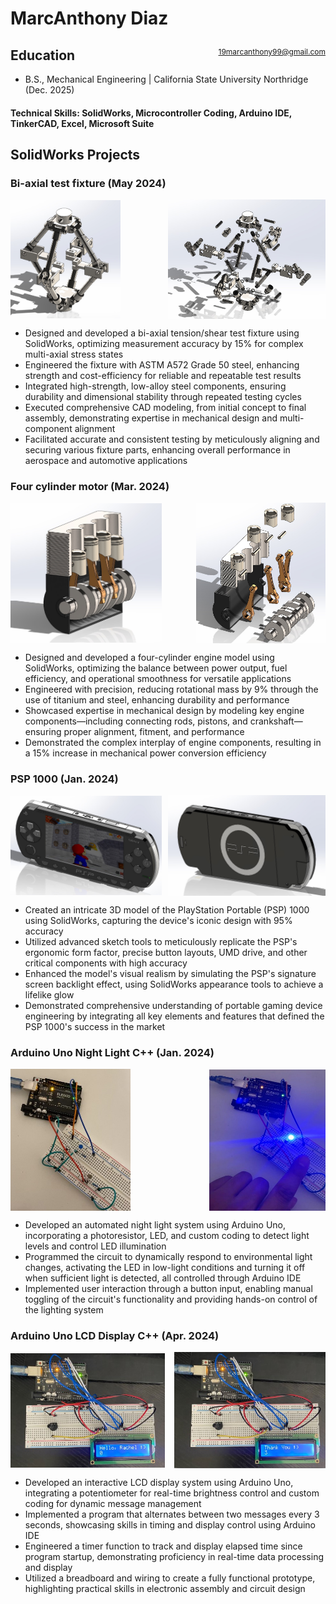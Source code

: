 # MarcAnthony Diaz 
<span style="float: right; font-size: 12px; font-weight: normal; margin-top: 10px;"><a href="mailto:19marcanthony99@gmail.com">19marcanthony99@gmail.com</a></span>

## Education		        		
- B.S., Mechanical Engineering | California State University Northridge (Dec. 2025)
#### Technical Skills: SolidWorks, Microcontroller Coding, Arduino IDE, TinkerCAD, Excel, Microsoft Suite  
## SolidWorks Projects
### Bi-axial test fixture (May 2024)
<div style="display: flex; justify-content: space-between; align-items: center;">
  <img src="/assets/BiaxialAssem.jpg" alt="Biaxial Fixture" style="width: 35%;">
  <img src="/assets/biaxialExploted.jpg" alt="Biaxial Fixture Exploded" style="width: 50%;">
</div>

- Designed and developed a bi-axial tension/shear test fixture using SolidWorks, optimizing measurement accuracy by 15% for complex multi-axial stress states
- Engineered the fixture with ASTM A572 Grade 50 steel, enhancing strength and cost-efficiency for reliable and repeatable test results
- Integrated high-strength, low-alloy steel components, ensuring durability and dimensional stability through repeated testing cycles
- Executed comprehensive CAD modeling, from initial concept to final assembly, demonstrating expertise in mechanical design and multi-component alignment
- Facilitated accurate and consistent testing by meticulously aligning and securing various fixture parts, enhancing overall performance in aerospace and automotive applications
  
### Four cylinder motor (Mar. 2024)
<div style="display: flex; justify-content: space-between; align-items: center;">
  <img src="/assets/4cylinderAssem.jpg" alt="4 Cylinder Assembly" style="width: 48%;">
  <img src="/assets/4cylinderExploted.jpg" alt="4 Cylinder Exploded View" style="width: 41%;">
</div>

- Designed and developed a four-cylinder engine model using SolidWorks, optimizing the balance between power output, fuel efficiency, and operational smoothness for versatile applications
- Engineered with precision, reducing rotational mass by 9% through the use of titanium and steel, enhancing durability and performance
- Showcased expertise in mechanical design by modeling key engine components—including connecting rods, pistons, and crankshaft—ensuring proper alignment, fitment, and performance
- Demonstrated the complex interplay of engine components, resulting in a 15% increase in mechanical power conversion efficiency

### PSP 1000 (Jan. 2024)
<div style="display: flex; justify-content: space-between; align-items: center;">
  <img src="/assets/Psp1000Assem.jpg" alt="PSP 1000 Front" style="width: 48%;">
  <img src="/assets/psp1000Back.jpg" alt="PSP 1000 Back" style="width: 50%;">
</div>

- Created an intricate 3D model of the PlayStation Portable (PSP) 1000 using SolidWorks, capturing the device's iconic design with 95% accuracy
- Utilized advanced sketch tools to meticulously replicate the PSP's ergonomic form factor, precise button layouts, UMD drive, and other critical components with high accuracy
- Enhanced the model's visual realism by simulating the PSP's signature screen backlight effect, using SolidWorks appearance tools to achieve a lifelike glow
- Demonstrated comprehensive understanding of portable gaming device engineering by integrating all key elements and features that defined the PSP 1000's success in the market

### Arduino Uno Night Light C++ (Jan. 2024)
<div style="display: flex; justify-content: space-between; align-items: center;">
  <img src="/assets/NightLight1.jpg" alt="NightLight1" style="width: 38%;">
  <img src="/assets/NightLight2.jpg" alt="NightLight2" style="width: 37%;">
</div>

- Developed an automated night light system using Arduino Uno, incorporating a photoresistor, LED, and custom coding to detect light levels and control LED illumination
- Programmed the circuit to dynamically respond to environmental light changes, activating the LED in low-light conditions and turning it off when sufficient light is detected, all controlled through Arduino IDE
- Implemented user interaction through a button input, enabling manual toggling of the circuit's functionality and providing hands-on control of the lighting system
  
### Arduino Uno LCD Display C++ (Apr. 2024)
<div style="display: flex; justify-content: space-between; align-items: center;">
  <img src="/assets/LCD1.jpg" alt="LCD1" style="width: 49%;">
  <img src="/assets/LCD2.jpg" alt="LCD2" style="width: 48%;">
</div>

- Developed an interactive LCD display system using Arduino Uno, integrating a potentiometer for real-time brightness control and custom coding for dynamic message management
- Implemented a program that alternates between two messages every 3 seconds, showcasing skills in timing and display control using Arduino IDE
- Engineered a timer function to track and display elapsed time since program startup, demonstrating proficiency in real-time data processing and display
- Utilized a breadboard and wiring to create a fully functional prototype, highlighting practical skills in electronic assembly and circuit design
  




